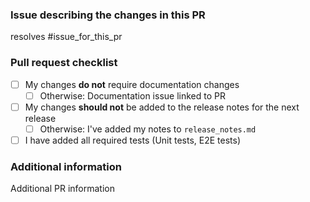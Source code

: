 <!-- Please provide all the information below.  -->

### Issue describing the changes in this PR

resolves #issue_for_this_pr

### Pull request checklist

* [ ] My changes **do not** require documentation changes
  * [ ] Otherwise: Documentation issue linked to PR
* [ ] My changes **should not** be added to the release notes for the next release
  * [ ] Otherwise: I've added my notes to `release_notes.md`
* [ ] I have added all required tests (Unit tests, E2E tests)

<!-- Optional: delete if not applicable  -->
### Additional information

Additional PR information
